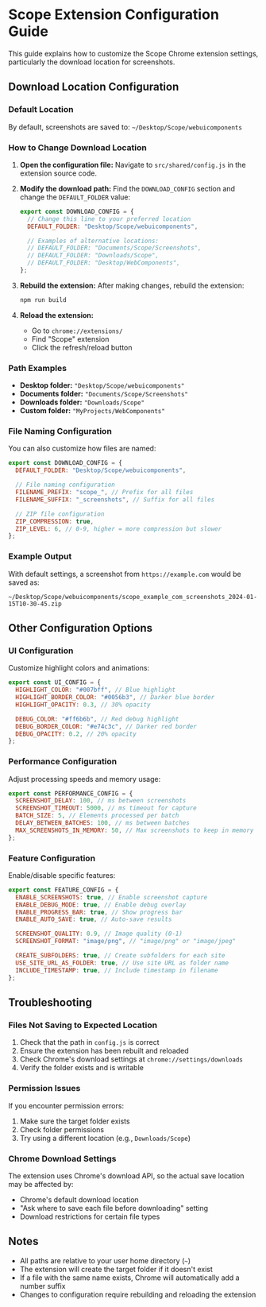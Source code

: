 # Scope Extension Configuration Guide

This guide explains how to customize the Scope Chrome extension settings, particularly the download location for screenshots.

## Download Location Configuration

### Default Location

By default, screenshots are saved to: `~/Desktop/Scope/webuicomponents`

### How to Change Download Location

1. **Open the configuration file:**
   Navigate to `src/shared/config.js` in the extension source code.

2. **Modify the download path:**
   Find the `DOWNLOAD_CONFIG` section and change the `DEFAULT_FOLDER` value:

   ```javascript
   export const DOWNLOAD_CONFIG = {
     // Change this line to your preferred location
     DEFAULT_FOLDER: "Desktop/Scope/webuicomponents",

     // Examples of alternative locations:
     // DEFAULT_FOLDER: "Documents/Scope/Screenshots",
     // DEFAULT_FOLDER: "Downloads/Scope",
     // DEFAULT_FOLDER: "Desktop/WebComponents",
   };
   ```

3. **Rebuild the extension:**
   After making changes, rebuild the extension:

   ```bash
   npm run build
   ```

4. **Reload the extension:**
   - Go to `chrome://extensions/`
   - Find "Scope" extension
   - Click the refresh/reload button

### Path Examples

- **Desktop folder:** `"Desktop/Scope/webuicomponents"`
- **Documents folder:** `"Documents/Scope/Screenshots"`
- **Downloads folder:** `"Downloads/Scope"`
- **Custom folder:** `"MyProjects/WebComponents"`

### File Naming Configuration

You can also customize how files are named:

```javascript
export const DOWNLOAD_CONFIG = {
  DEFAULT_FOLDER: "Desktop/Scope/webuicomponents",

  // File naming configuration
  FILENAME_PREFIX: "scope_", // Prefix for all files
  FILENAME_SUFFIX: "_screenshots", // Suffix for all files

  // ZIP file configuration
  ZIP_COMPRESSION: true,
  ZIP_LEVEL: 6, // 0-9, higher = more compression but slower
};
```

### Example Output

With default settings, a screenshot from `https://example.com` would be saved as:

```
~/Desktop/Scope/webuicomponents/scope_example_com_screenshots_2024-01-15T10-30-45.zip
```

## Other Configuration Options

### UI Configuration

Customize highlight colors and animations:

```javascript
export const UI_CONFIG = {
  HIGHLIGHT_COLOR: "#007bff", // Blue highlight
  HIGHLIGHT_BORDER_COLOR: "#0056b3", // Darker blue border
  HIGHLIGHT_OPACITY: 0.3, // 30% opacity

  DEBUG_COLOR: "#ff6b6b", // Red debug highlight
  DEBUG_BORDER_COLOR: "#e74c3c", // Darker red border
  DEBUG_OPACITY: 0.2, // 20% opacity
};
```

### Performance Configuration

Adjust processing speeds and memory usage:

```javascript
export const PERFORMANCE_CONFIG = {
  SCREENSHOT_DELAY: 100, // ms between screenshots
  SCREENSHOT_TIMEOUT: 5000, // ms timeout for capture
  BATCH_SIZE: 5, // Elements processed per batch
  DELAY_BETWEEN_BATCHES: 100, // ms between batches
  MAX_SCREENSHOTS_IN_MEMORY: 50, // Max screenshots to keep in memory
};
```

### Feature Configuration

Enable/disable specific features:

```javascript
export const FEATURE_CONFIG = {
  ENABLE_SCREENSHOTS: true, // Enable screenshot capture
  ENABLE_DEBUG_MODE: true, // Enable debug overlay
  ENABLE_PROGRESS_BAR: true, // Show progress bar
  ENABLE_AUTO_SAVE: true, // Auto-save results

  SCREENSHOT_QUALITY: 0.9, // Image quality (0-1)
  SCREENSHOT_FORMAT: "image/png", // "image/png" or "image/jpeg"

  CREATE_SUBFOLDERS: true, // Create subfolders for each site
  USE_SITE_URL_AS_FOLDER: true, // Use site URL as folder name
  INCLUDE_TIMESTAMP: true, // Include timestamp in filename
};
```

## Troubleshooting

### Files Not Saving to Expected Location

1. Check that the path in `config.js` is correct
2. Ensure the extension has been rebuilt and reloaded
3. Check Chrome's download settings at `chrome://settings/downloads`
4. Verify the folder exists and is writable

### Permission Issues

If you encounter permission errors:

1. Make sure the target folder exists
2. Check folder permissions
3. Try using a different location (e.g., `Downloads/Scope`)

### Chrome Download Settings

The extension uses Chrome's download API, so the actual save location may be affected by:

- Chrome's default download location
- "Ask where to save each file before downloading" setting
- Download restrictions for certain file types

## Notes

- All paths are relative to your user home directory (`~`)
- The extension will create the target folder if it doesn't exist
- If a file with the same name exists, Chrome will automatically add a number suffix
- Changes to configuration require rebuilding and reloading the extension
